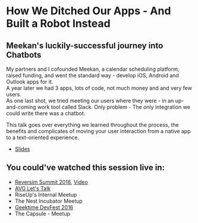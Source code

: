 # How We Ditched Our Apps - And Built a Robot Instead
## Meekan's luckily-successful journey into Chatbots

My partners and I cofounded Meekan, a calendar scheduling platform, raised funding, and went the standard way - develop iOS, Android and Outlook apps for it.  
A year later we had 3 apps, lots of code, not much money and and very few users.  
As one last shot, we tried meeting our users where they were - in an up-and-coming work tool called Slack. Only problem - The only integration we could write there was a chatbot.

This talk goes over everything we learned throughout the process, the benefits and complicates of moving your user interaction from a native app to a text-oriented experience.

* [Slides](HowWeDitchedOurAppsForARobotSlides.pdf)

## You could've watched this session live in:
* [Reversim Summit 2016](https://www.reversim.com/2017/08/summit-2016-how-we-ditched-our-apps-for.html), [Video](https://www.youtube.com/watch?v=hqfJ48KVi-0)
* [AVG Let's Talk](https://www.youtube.com/watch?v=xGOxr0ZTsSo)
* RiseUp's Internal Meetup
* The Nest Incubator Meetup
* [Geektime DevFest 2016](https://www.geektime.co.il/devfest-2016-full-agenda/)
* The Capsule - Meetup
